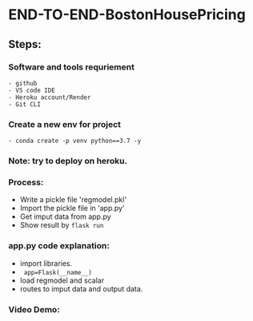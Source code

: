 # END-TO-END-BostonHousePricing

## Steps:

### Software and tools requriement
    - github
    - VS code IDE
    - Heroku account/Render
    - Git CLI
### Create a new env for project
    - conda create -p venv python==3.7 -y


### Note: try to deploy on heroku.

### Process:
- Write a pickle file 'regmodel.pkl'
- Import the pickle file in 'app.py'
- Get imput data from app.py
- Show result by `flask run`


### app.py code explanation:
- import libraries.
- ` app=Flask(__name__)`
- load regmodel and scalar
- routes to imput data and output data.


### Video Demo:
